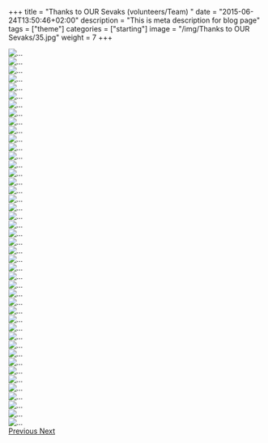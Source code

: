 +++
title = "Thanks to OUR Sevaks (volunteers/Team) "
date = "2015-06-24T13:50:46+02:00"
description = "This is meta description for blog page"
tags = ["theme"]
categories = ["starting"]
image = "/img/Thanks to OUR Sevaks/35.jpg"
weight = 7
+++



<div id="carouselExampleControls" class="carousel slide" data-ride="carousel" >
            <div class="carousel-inner">
              <div class="carousel-item active">
                <img src="/img/Thanks to OUR Sevaks/1.jpg" class="d-block center-image" alt="...">
              </div> 
              <div class="carousel-item"> 
                <img src="/img/Thanks to OUR Sevaks/2.jpg" class="d-block center-image" alt="...">
              </div>
               <div class="carousel-item"> 
                <img src="/img/Thanks to OUR Sevaks/3.jpg" class="d-block center-image" alt="...">
              </div>
               <div class="carousel-item"> 
                <img src="/img/Thanks to OUR Sevaks/4.jpg" class="d-block center-image" alt="...">
              </div>
               <div class="carousel-item"> 
                <img src="/img/Thanks to OUR Sevaks/5.jpg" class="d-block center-image" alt="...">
              </div>
               <div class="carousel-item"> 
                <img src="/img/Thanks to OUR Sevaks/6.jpg" class="d-block center-image" alt="...">
              </div>
               <div class="carousel-item"> 
                <img src="/img/Thanks to OUR Sevaks/7.jpg" class="d-block center-image" alt="...">
              </div>
               <div class="carousel-item"> 
                <img src="/img/Thanks to OUR Sevaks/8.jpg" class="d-block center-image" alt="...">
              </div>
               <div class="carousel-item"> 
                <img src="/img/Thanks to OUR Sevaks/9.jpg" class="d-block center-image" alt="...">
              </div>
               <div class="carousel-item"> 
                <img src="/img/Thanks to OUR Sevaks/10.jpg" class="d-block center-image" alt="...">
              </div>    
               <div class="carousel-item"> 
                <img src="/img/Thanks to OUR Sevaks/11.jpg" class="d-block center-image" alt="...">
              </div>
               <div class="carousel-item"> 
                <img src="/img/Thanks to OUR Sevaks/12.jpg" class="d-block center-image" alt="...">
              </div>
               <div class="carousel-item"> 
                <img src="/img/Thanks to OUR Sevaks/13.jpg" class="d-block center-image" alt="...">
              </div>
               <div class="carousel-item"> 
                <img src="/img/Thanks to OUR Sevaks/14.jpg" class="d-block center-image" alt="...">
              </div>
               <div class="carousel-item"> 
                <img src="/img/Thanks to OUR Sevaks/15.jpg" class="d-block center-image" alt="...">
              </div>
               <div class="carousel-item"> 
                <img src="/img/Thanks to OUR Sevaks/16.jpg" class="d-block center-image" alt="...">
              </div>
               <div class="carousel-item"> 
                <img src="/img/Thanks to OUR Sevaks/17.jpg" class="d-block center-image" alt="...">
              </div>
               <div class="carousel-item"> 
                <img src="/img/Thanks to OUR Sevaks/18.jpg" class="d-block center-image" alt="...">
              </div>
              <div class="carousel-item"> 
                <img src="/img/Thanks to OUR Sevaks/19.jpg" class="d-block center-image" alt="...">
              </div>
               <div class="carousel-item"> 
                <img src="/img/Thanks to OUR Sevaks/20.jpg" class="d-block center-image" alt="...">
              </div>
               <div class="carousel-item"> 
                <img src="/img/Thanks to OUR Sevaks/21.jpg" class="d-block center-image" alt="...">
              </div>
               <div class="carousel-item"> 
                <img src="/img/Thanks to OUR Sevaks/22.jpg" class="d-block center-image" alt="...">
              </div>
               <div class="carousel-item"> 
                <img src="/img/Thanks to OUR Sevaks/23.jpg" class="d-block center-image" alt="...">
              </div>
               <div class="carousel-item"> 
                <img src="/img/Thanks to OUR Sevaks/24.jpg" class="d-block center-image" alt="...">
              </div>
               <div class="carousel-item"> 
                <img src="/img/Thanks to OUR Sevaks/25.jpg" class="d-block center-image" alt="...">
              </div>
               <div class="carousel-item"> 
                <img src="/img/Thanks to OUR Sevaks/26.jpg" class="d-block center-image" alt="...">
              </div>
               <div class="carousel-item"> 
                <img src="/img/Thanks to OUR Sevaks/27.jpg" class="d-block center-image" alt="...">
              </div>    
               <div class="carousel-item"> 
                <img src="/img/Thanks to OUR Sevaks/28.jpg" class="d-block center-image" alt="...">
              </div>
               <div class="carousel-item"> 
                <img src="/img/Thanks to OUR Sevaks/29.jpg" class="d-block center-image" alt="...">
              </div>
               <div class="carousel-item"> 
                <img src="/img/Thanks to OUR Sevaks/30.jpg" class="d-block center-image" alt="...">
              </div>
               <div class="carousel-item"> 
                <img src="/img/Thanks to OUR Sevaks/31.jpg" class="d-block center-image" alt="...">
              </div>
               <div class="carousel-item"> 
                <img src="/img/Thanks to OUR Sevaks/32.jpg" class="d-block center-image" alt="...">
              </div>
               <div class="carousel-item"> 
                <img src="/img/Thanks to OUR Sevaks/33.jpg" class="d-block center-image" alt="...">
              </div>
               <div class="carousel-item"> 
                <img src="/img/Thanks to OUR Sevaks/34.jpg" class="d-block center-image" alt="...">
              </div>
               <div class="carousel-item"> 
                <img src="/img/Thanks to OUR Sevaks/35.jpg" class="d-block center-image" alt="...">
              </div>
              <div class="carousel-item"> 
                <img src="/img/Thanks to OUR Sevaks/36.jpg" class="d-block center-image" alt="...">
              </div>
               <div class="carousel-item"> 
                <img src="/img/Thanks to OUR Sevaks/37.jpg" class="d-block center-image" alt="...">
              </div>
               <div class="carousel-item"> 
                <img src="/img/Thanks to OUR Sevaks/38.jpg" class="d-block center-image" alt="...">
              </div>
               <div class="carousel-item"> 
                <img src="/img/Thanks to OUR Sevaks/39.jpg" class="d-block center-image" alt="...">
              </div>
               <div class="carousel-item"> 
                <img src="/img/Thanks to OUR Sevaks/40.jpg" class="d-block center-image" alt="...">
              </div>
               <div class="carousel-item"> 
                <img src="/img/Thanks to OUR Sevaks/41.jpg" class="d-block center-image" alt="...">
              </div>
               <div class="carousel-item"> 
                <img src="/img/Thanks to OUR Sevaks/42.jpg" class="d-block center-image" alt="...">
              </div>
               <div class="carousel-item"> 
                <img src="/img/Thanks to OUR Sevaks/43.jpg" class="d-block center-image" alt="...">
              </div>
               <div class="carousel-item"> 
                <img src="/img/Thanks to OUR Sevaks/44.jpg" class="d-block center-image" alt="...">
              </div>    
            </div><!--end-->
            <a class="carousel-control-prev" href="#carouselExampleControls" role="button" data-slide="prev">
              <span class="carousel-control-prev-icon" aria-hidden="true"></span>
              <span class="sr-only">Previous</span>
            </a>
            <a class="carousel-control-next" href="#carouselExampleControls" role="button" data-slide="next">
              <span class="carousel-control-next-icon" aria-hidden="true"></span>
              <span class="sr-only">Next</span>
            </a>
          </div>
